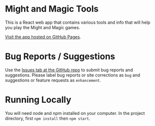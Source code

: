# Might and Magic Tools

This is a React web app that contains various tools and info that will help you play the Might and Magic games.

[Visit the app hosted on GitHub Pages](https://jschnurer.github.io/mm-tools).

# Bug Reports / Suggestions

Use the [Issues tab at the GitHub repo](https://github.com/jschnurer/mm-tools/issues) to submit bug reports and suggestions. Please label bug reports or site corrections as `bug` and suggestions or feature requests as `enhancement`.

# Running Locally

You will need node and npm installed on your computer. In the project directory, first `npm install` then `npm start`.